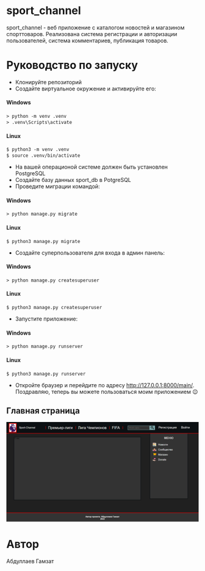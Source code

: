 # sport_channel

sport_channel - веб приложение с каталогом новостей и магазином спорттоваров. Реализована система регистрации и авторизации пользователей, система комментариев, публикация товаров.

# Руководство по запуску

+ Клонируйте репозиторий
+ Создайте виртуальное окружение и активируйте его:

#### Windows
```
> python -m venv .venv
> .venv\Scripts\activate
```

#### Linux
```
$ python3 -m venv .venv
$ source .venv/bin/activate
```

+ На вашей операционой системе должен быть установлен PostgreSQL
+ Создайте базу данных sport_db в PotgreSQL
+ Проведите миграции командой:

#### Windows
```
> python manage.py migrate
```

#### Linux
```
$ python3 manage.py migrate
```

+ Создайте суперпользователя для  входа в админ панель:

#### Windows
```
> python manage.py createsuperuser
```

#### Linux
```
$ python3 manage.py createsuperuser
```

+ Запустите приложение:

#### Windows
```
> python manage.py runserver
```

#### Linux
```
$ python3 manage.py runserver
```

+ Откройте браузер и перейдите по адресу http://127.0.0.1:8000/main/. Поздравляю, теперь вы можете пользоваться моим приложением :wink:


## Главная страница
![](https://github.com/GGGamzat/sport_channel/blob/main/images/1.png)

# Автор

Абдуллаев Гамзат